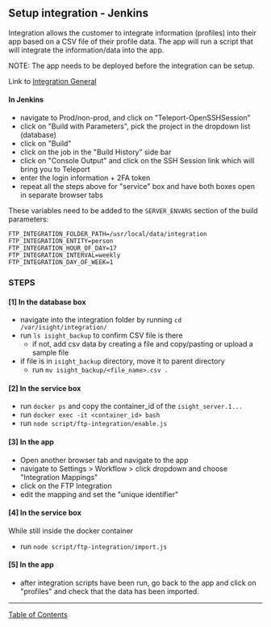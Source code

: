 ## Setup integration - Jenkins

Integration allows the customer to integrate information (profiles) into their app based on a CSV file of their profile data. The app will run a script that will integrate the information/data into the app.

NOTE: The app needs to be deployed before the integration can be setup.

Link to [Integration General](../programing_app/integration_general.md)

#### In Jenkins
- navigate to Prod/non-prod, and click on "Teleport-OpenSSHSession"
- click on "Build with Parameters", pick the project in the dropdown list (database)
- click on "Build"
- click on the job in the "Build History" side bar
- click on "Console Output" and click on the SSH Session link which will bring you to Teleport
- enter the login information + 2FA token
- repeat all the steps above for "service" box and have both boxes open in separate browser tabs


These variables need to be added to the `SERVER_ENVARS` section of the build parameters:
```
FTP_INTEGRATION_FOLDER_PATH=/usr/local/data/integration
FTP_INTEGRATION_ENTITY=person
FTP_INTEGRATION_HOUR_OF_DAY=17
FTP_INTEGRATION_INTERVAL=weekly
FTP_INTEGRATION_DAY_OF_WEEK=1
```

### STEPS

#### [1] In the database box
- navigate into the integration folder by running `cd /var/isight/integration/`
- run `ls isight_backup` to confirm CSV file is there
	- if not, add csv data by creating a file and copy/pasting or upload a sample file
- if file is in `isight_backup` directory, move it to parent directory
	- run `mv isight_backup/<file_name>.csv .`

#### [2] In the service box
- run `docker ps` and copy the container_id of the `isight_server.1...`
- run `docker exec -it <container_id> bash`
- run `node script/ftp-integration/enable.js`

#### [3] In the app
- Open another browser tab and navigate to the app
- navigate to Settings > Workflow > click dropdown and choose "Integration Mappings"
- click on the FTP Integration
- edit the mapping and set the "unique identifier"

#### [4] In the service box
While still inside the docker container
- run `node script/ftp-integration/import.js`

#### [5] In the app
- after integration scripts have been run, go back to the app and click on "profiles" and check
that the data has been imported.


***
[Table of Contents](../README.md)
